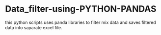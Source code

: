 # Data_filter-using-PYTHON-PANDAS
this python scripts uses panda libraries to filter mix data and saves filtered data into saparate excel file. 
